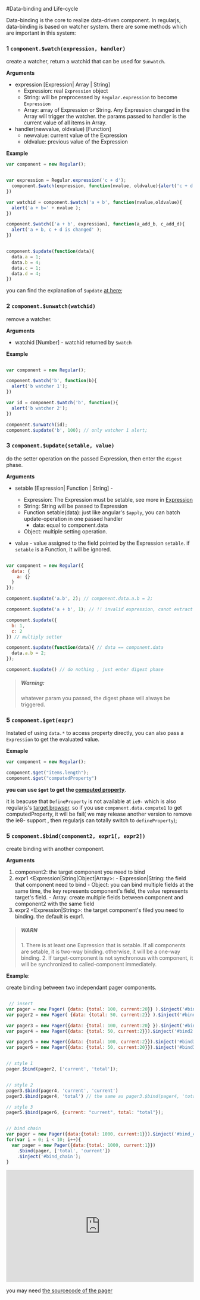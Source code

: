 #Data-binding and Life-cycle

Data-binding is the core to realize data-driven component. In regularjs, data-binding is based on watcher system. there are some methods which are important in this system:

<a name="watch"></a>
### 1 `component.$watch(expression, handler)`

create a watcher, return a watchid that can be used for `$unwatch`.


__Arguments__

  * expression [Expression| Array | String]
    - Expression: real `Expression` object
    - String: will be preprocessed by `Regular.expression` to become `Expression`
    - Array: array of Expression or String. Any Expression changed in the Array will trigger the watcher. the params passed to handler is the current value of all items in Array.
  * handler(newvalue, oldvalue) [Function]
    - newvalue:  current value of the Expression
    - oldvalue:  previous value of the Expression



__Example__

```javascript
var component = new Regular();


var expression = Regular.expression('c + d');
  component.$watch(expression, function(nvalue, oldvalue){alert('c + d is changed to' + nvalue );
})

var watchid = component.$watch('a + b', function(nvalue,oldvalue){
  alert('a + b=' + nvalue );
})

component.$watch(['a + b', expression], function(a_add_b, c_add_d){
  alert('a + b, c + d is changed' );
})


component.$update(function(data){
  data.a = 1;
  data.b = 4;
  data.c = 1;
  data.d = 4;
})

```


you can find the explanation of `$update` [at here](#update);



<a name="unwatch"></a>
### 2 `component.$unwatch(watchid)`

remove a watcher.

__Arguments__

  * watchid [Number] - watchid returned by `$watch`


__Example__


```javascript

var component = new Regular();

component.$watch('b', function(b){
  alert('b watcher 1');
})

var id = component.$watch('b', function(){
  alert('b watcher 2');
})

component.$unwatch(id);
component.$update('b', 100); // only watcher 1 alert;

```


<a name="update"></a>
### 3 `component.$update(setable, value)`

do the setter operation on the passed Expression, then enter the `digest` phase.

__Arguments__

  * setable [Expression| Function | String] -
    - Expression: The Expression must be setable, see more in [Expression](../syntax/expression.md)
    - String: String will be passed to Expression
    - Function setable(data): just like angular's `$apply`, you can batch update-operation in one passed handler
      - data: equal to component.data
    - Object: multiple setting operation.

  * value - value assigned to the field pointed by the Expression `setable`. if `setable` is a Function, it will be ignored.

```javascript

var component = new Regular({
  data: {
    a: {}
  }
});

component.$update('a.b', 2); // component.data.a.b = 2;

component.$update('a + b', 1); // !! invalid expression, canot extract set function

component.$update({
  b: 1,
  c: 2
}) // multiply setter

component.$update(function(data){ // data == component.data
  data.a.b = 2;
});

component.$update() // do nothing , just enter digest phase

```

> <h5>Warning: </h5>
> whatever param you passed, the digest phase will always be triggered.


<a name="get"></a>
### 5 `component.$get(expr)`

Instated of using `data.*` to access property directly, you can also pass a `Expression` to get the evaluated value.

__Exmaple__


```javascript
var component = new Regular();

component.$get("items.length");
component.$get("computedProperty")

```

__you can use `$get`  to get the [computed property](computed.md)__. 

it is beacuse that `DefineProperty` is not available at `ie9-` which is also regularjs's [target browser](../introduct/target.md). so if you use `component.data.compute1` to get computedProperty, it will be fail( we may release another version to remove the ie8- support , then regularjs can totally switch to `defineProperty`);


<a name="bind"></a>
### 5 `component.$bind(component2, expr1[, expr2])`

create binding with another component.

__Arguments__
  1. component2<Regular>: the target component you need to bind
  2. expr1 <Expression|String|Object|Array>:
    - Expression|String: the field that component need to bind
    - Object: you can bind multiple fields at the same time, the key represents component's field, the value represents target's field.
    - Array: create multiple fields between component and component2 with the same field
  3. expr2 <Expression|String>: the target component's  filed you need to binding. the default is expr1.

> <h5>WARN</h5>
> 1. There is at least one Expression that is setable. If all components are setable, it is two-way binding. otherwise, it will be a one-way binding.
> 2. If target-component is not synchronous with component, it will be synchronized to called-component immediately.


__Example__:

create binding between two independant pager components.

```javascript

 // insert
var pager = new Pager( {data: {total: 100, current:20}} ).$inject('#bind1');
var pager2 = new Pager( {data: {total: 50, current:2}} ).$inject('#bind1');

var pager3 = new Pager({data: {total: 100, current:20} }).$inject('#bind2');
var pager4 = new Pager({data: {total: 50, current:2}}).$inject('#bind2');

var pager5 = new Pager({data: {total: 100, current:2}}).$inject('#bind3');
var pager6 = new Pager({data: {total: 50, current:20}}).$inject('#bind3');


// style 1
pager.$bind(pager2, ['current', 'total']);


// style 2
pager3.$bind(pager4, 'current', 'current')
pager3.$bind(pager4, 'total') // the same as pager3.$bind(pager4, 'total', 'total')

// style 3
pager5.$bind(pager6, {current: "current", total: "total"});


// bind chain
var pager = new Pager({data:{total: 1000, current:1}}).$inject('#bind_chain');
for(var i = 0; i < 10; i++){
  var pager = new Pager({data:{total: 1000, current:1}})
    .$bind(pager, ['total', 'current'])
    .$inject('#bind_chain');
}

```

<iframe width="100%" height="300" src="http://jsfiddle.net/leeluolee/7wgUf/embedded/result,js,html,resources" allowfullscreen="allowfullscreen" frameborder="0"></iframe>

you may need [the sourcecode of  the pager ](https://rawgit.com/regularjs/regular/master/example/pager/pager.js)







